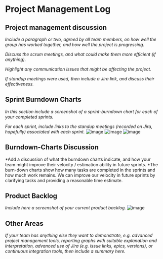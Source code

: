 # Project Management Log

## Project management discussion

*Include a paragraph or two, agreed by all team members, on how well the group has worked together, and how well the project is progressing.*

*Discuss the scrum meetings, and what could make them more efficient (if anything).*

*Highlight any communication issues that might be affecting the project.*

*If standup meetings were used, then include a Jira link, and discuss their effectiveness.*

## Sprint Burndown Charts

*In this section include a screenshot of a sprint-burndown chart for each of your completed sprints.*

*For each sprint, include links to the standup meetings (recorded on Jira, hopefully) associated with each sprint.*
![image](https://user-images.githubusercontent.com/56427412/181765259-b5d6426b-f6ef-40b6-94af-10803d052941.png)
![image](https://user-images.githubusercontent.com/56427412/181765357-82fbbb16-6377-41b1-b0ed-2681c0ee44a8.png)
![image](https://user-images.githubusercontent.com/56427412/181765435-af2940fd-fd4f-4cc2-8d37-47d4dd16a683.png)


## Burndown-Charts Discussion
*Add a discussion of what the burndown charts indicate, and how your team might improve their velocity / estimation ability in future sprints.
*The burn-down charts show how many tasks are completed in the sprints and how much work remains. We can improve our velocity in future sprints by clarifying tasks and providing a reasonable time estimate.

## Product Backlog
*Include here a screenshot of your current product backlog.*
![image](https://user-images.githubusercontent.com/56427412/181870600-defa272c-72f4-4d8e-abff-d96c9a41cc37.png)


## Other Areas
*If your team has anything else they want to demonstrate, e.g. advanced project management tools, reporting graphs with suitable explanation and interpretation, advanced use of Jira (e.g. issue links, epics, versions), or continuous integration tools, then include a summary here.*
